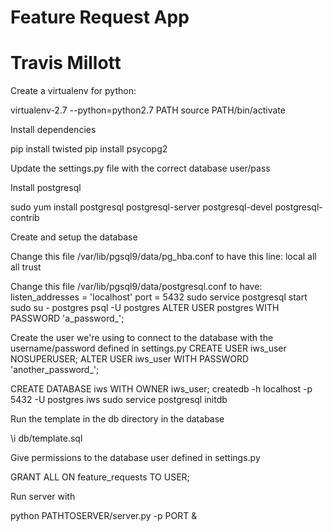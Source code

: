 # Feature Request App
# Travis Millott

Create a virtualenv for python:

  virtualenv-2.7 --python=python2.7 PATH
  source PATH/bin/activate


Install dependencies

  pip install twisted
  pip install psycopg2


Update the settings.py file with the correct database user/pass


Install postgresql

  sudo yum install postgresql postgresql-server postgresql-devel postgresql-contrib


Create and setup the database

  Change this file /var/lib/pgsql9/data/pg_hba.conf to have this line:
    local   all             all                                     trust

  Change this file /var/lib/pgsql9/data/postgresql.conf to have:
    listen_addresses = 'localhost'
    port = 5432
  sudo service postgresql start
  sudo su - postgres
  psql -U postgres
  ALTER USER postgres WITH PASSWORD 'a_password_';

  Create the user we're using to connect to the database with the username/password defined in settings.py
    CREATE USER iws_user NOSUPERUSER;
    ALTER USER iws_user WITH PASSWORD 'another_password_';

  CREATE DATABASE iws WITH OWNER iws_user;
  createdb -h localhost -p 5432 -U postgres iws
  sudo service postgresql initdb



Run the template in the db directory in the database

  \i db/template.sql

Give permissions to the database user defined in settings.py

  GRANT ALL ON feature_requests TO USER;


Run server with 

  python PATHTOSERVER/server.py -p PORT &

